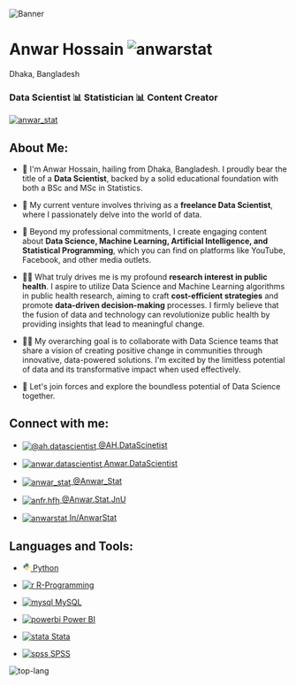 
<!--
- 🔭 I’m currently working on ...
- 🌱 I’m currently learning ...
- 👯 I’m looking to collaborate on ...
- 🤔 I’m looking for help with ...
- 💬 Ask me about ...
- 📫 How to reach me: ...
- 😄 Pronouns: ...
- ⚡ Fun fact: ...
-->

<p align="left"> <img src="https://github.com/AnwarStat/AnwarStat/assets/58507309/64ef4998-2155-4db4-9407-56d1922b8b0e" alt="Banner" height='170' width='1200'/> </p>



<h1 align="left"> <bold>Anwar Hossain</bold>  <img src="https://komarev.com/ghpvc/?username=anwarstat&label=Profile%20views&color=0e75b6&style=flat" alt="anwarstat" height="20" width="120" />  </h1>
<p align="left"> Dhaka, Bangladesh </p>
<h3 align="left"> Data Scientist  📊  Statistician 📊 Content Creator </h3>

<p align="left"> <a href="https://twitter.com/anwar_stat" target="blank"><img src="https://img.shields.io/twitter/follow/anwar_stat?logo=twitter&style=for-the-badge" alt="anwar_stat" height="20" width="120" /></a> </p>
<h2 align="left"> About Me: </h2>
<p style="text-align: left; font-family: verdana; text-color: red; line-height: 2.5; ">
  
- 🔭 I'm Anwar Hossain, hailing from Dhaka, Bangladesh. I proudly bear the title of a **Data Scientist**, backed by a solid educational foundation with both a BSc and MSc in Statistics.  

- 🌱 My current venture involves thriving as a **freelance Data Scientist**, where I passionately delve into the world of data.  

- 👯 Beyond my professional commitments, I create engaging content about **Data Science, Machine Learning, Artificial Intelligence, and Statistical Programming**, which you can find on platforms like YouTube, Facebook, and other media outlets. 

- 👨‍⚕️ What truly drives me is my profound **research interest in public health**. I aspire to utilize Data Science and Machine Learning algorithms in public health research, aiming to craft **cost-efficient strategies** and promote **data-driven decision-making** processes. I firmly believe that the fusion of data and technology can revolutionize public health by providing insights that lead to meaningful change.  

- 👨‍🔬 My overarching goal is to collaborate with Data Science teams that share a vision of creating positive change in communities through innovative, data-powered solutions. I'm excited by the limitless potential of data and its transformative impact when used effectively.  

- 👬 Let's join forces and explore the boundless potential of Data Science together.
  
</p>

<!-- BLOG-POST-LIST:START -->
<!-- BLOG-POST-LIST:END -->

<h2 align="left">Connect with me:</h2>
<p style="text-align: left; font-family: verdana; text-color: red; ">

- <a href="https://www.youtube.com/c/@ah.datascientist" target="blank"><img align="center" src="https://raw.githubusercontent.com/rahuldkjain/github-profile-readme-generator/master/src/images/icons/Social/youtube.svg" alt="@ah.datascientist" height="15" width="15"  />   @AH.DataScinetist </a> <br>

- <a href="https://fb.com/anwar.datascientist" target="blank"><img align="center" src="https://raw.githubusercontent.com/rahuldkjain/github-profile-readme-generator/master/src/images/icons/Social/facebook.svg" alt="anwar.datascientist" height="15" width="15"  />   Anwar.DataScientist </a> <br>

- <a href="https://twitter.com/anwar_stat" target="blank"><img align="center" src="https://raw.githubusercontent.com/rahuldkjain/github-profile-readme-generator/master/src/images/icons/Social/twitter.svg" alt="anwar_stat" height="15" width="15"  />   @Anwar_Stat </a> <br>

- <a href="https://instagram.com/anwar.stat.jnu" target="blank"><img align="center" src="https://raw.githubusercontent.com/rahuldkjain/github-profile-readme-generator/master/src/images/icons/Social/instagram.svg" alt="anfr.hfh" height="15" width="15"  />   @Anwar.Stat.JnU </a> <br>

- <a href="https://linkedin.com/in/anwarstat" target="blank"><img align="center" src="https://raw.githubusercontent.com/rahuldkjain/github-profile-readme-generator/master/src/images/icons/Social/linked-in-alt.svg" alt="anwarstat" height="15" width="15"  />   In/AnwarStat </a> <br>
</p>

<h2 align="left">Languages and Tools:</h2>

<p align="left"> 
  
- <a href="https://github.com/AnwarStat/Machine-Learning/" target="blank" rel="noreferrer"> <img src="https://raw.githubusercontent.com/devicons/devicon/master/icons/python/python-original.svg" alt="python" width="15" height="15"/>  Python </a> <br> 

- <a href="https://github.com/AnwarStat/Machine-Learning/" target="blank" rel="noreferrer"> <img src="https://github.com/AnwarStat/AnwarStat/assets/58507309/cce42181-4681-4acb-b759-1dcb4b716551" alt="r" width="15" height="15"/>  R-Programming </a> <br> 
 
- <a href="https://github.com/AnwarStat/Data-Science/" target="blank" rel="noreferrer"> <img src="https://github.com/AnwarStat/AnwarStat/assets/58507309/3e2d5811-9949-4e57-8cbe-53cc64707fa3" alt="mysql" width="15" height="15"/>  MySQL </a> <br>  

- <a href="https://github.com/AnwarStat/Data-Visualization/" target="blank" rel="noreferrer"> <img src="https://github.com/AnwarStat/AnwarStat/assets/58507309/2f6f0a33-1519-4b42-87ed-db7d0d9ed09e" alt="powerbi" width="15" height="15"/>  Power BI </a> <br>

- <a href="https://github.com/AnwarStat/Econometrics/" target="blank" rel="noreferrer"> <img src="https://github.com/AnwarStat/AnwarStat/assets/58507309/f14bc198-b424-4e20-80df-e2fa70bb4117" alt="stata" width="15" height="15"/>  Stata </a> <br> 
 
- <a href="https://github.com/AnwarStat/Biostatistics/" target="blank" rel="noreferrer"> <img src="https://github.com/AnwarStat/AnwarStat/assets/58507309/99884b1a-3a03-4fac-bdce-98430d64e387" alt="spss" width="15" height="15" />  SPSS </a>

</p>







<p align="left"> <img src="https://github-readme-stats.vercel.app/api/top-langs/?username=Anwarstat" alt="top-lang" /> </p>




